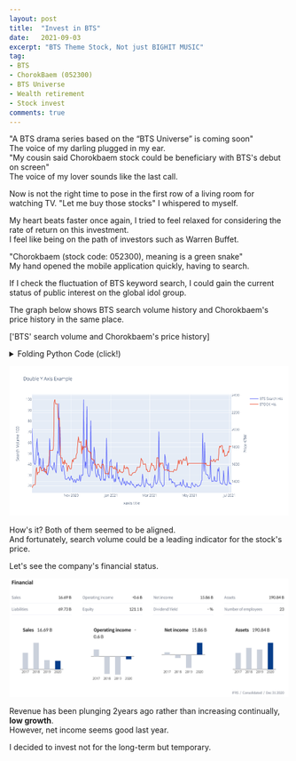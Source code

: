 ```yaml
---
layout: post
title:  "Invest in BTS"
date:   2021-09-03
excerpt: "BTS Theme Stock, Not just BIGHIT MUSIC"
tag:
- BTS
- ChorokBaem (052300)
- BTS Universe
- Wealth retirement
- Stock invest
comments: true
---
```

"A BTS drama series based on the “BTS Universe” is coming soon"   
The voice of my darling plugged in my ear.   
"My cousin said Chorokbaem stock could be beneficiary with BTS's debut on screen"   
The voice of my lover sounds like the last call.    

Now is not the right time to pose in the first row of a living room for watching TV.
"Let me buy those stocks"
I whispered to myself.  

My heart beats faster once again, I tried to feel relaxed for considering the rate of return on this investment.   
I feel like being on the path of investors such as Warren Buffet.    

"Chorokbaem (stock code: 052300), meaning is a green snake"   
My hand opened the mobile application quickly, having to search.   

If I check the fluctuation of BTS keyword search, I could gain the current status of public interest on the global idol group. 

The graph below shows BTS search volume history and Chorokbaem's price history in the same place.  


['BTS' search volume and Chorokbaem's price history]
<details>
<summary>Folding Python Code (click!)</summary>
<div markdown="1">

```python
import numpy as np # python's Excel
import pandas as pd # data processing, CSV file I/O (e.g. pd.read_csv)
from bs4 import BeautifulSoup # Web parsing Tool
import urllib # Web Scraping Tool
from urllib import request
import json # Json is Json
import datetime # related to date
import plotly.graph_objects as go
from plotly.subplots import make_subplots

# Naver Search Setup
client_id = "*********" # registered client ID from NAVER
client_secret = "********" 

link = "https://openapi.naver.com/v1/datalab/search"
requested = request.Request(link)
requested.add_header("X-Naver-Client-Id",client_id)
requested.add_header("X-Naver-Client-Secret",client_secret)
requested.add_header("Content-Type","application/json")

today = str(datetime.datetime.now().date()-datetime.timedelta(days=60)) # Today 
startdate = str(datetime.datetime.now().date() - datetime.timedelta(days=1*365)) # 1 year ago 

BTS_body = "{\"startDate\":\""+startdate+"\",\"endDate\":\""+today+"\",\"timeUnit\":\"date\",\"keywordGroups\":[{\"groupName\":\"BTS\",\"keywords\":[\"BTS\",\"비티에스\",\"유스\",\"YOUTH\",\"방탄소년단\"]}]}";
chorok_body = "{\"startDate\":\""+startdate+"\",\"endDate\":\""+today+"\",\"timeUnit\":\"date\",\"keywordGroups\":[{\"groupName\":\"초록뱀\",\"keywords\":[\"초록뱀\",\"초록뱀 미디어\",\"초록뱀 컴퍼니\",\"W홀딩컴퍼니\"]}]}";

BTS_response = urllib.request.urlopen(requested, data=BTS_body.encode("utf-8"))
BTS_rescode = BTS_response.getcode()
chorok_response = urllib.request.urlopen(requested, data=chorok_body.encode("utf-8"))
chorok_rescode = chorok_response.getcode()

if(BTS_rescode==200):
    response_body = BTS_response.read()
    output_data = response_body.decode('utf-8')
else:
    print('Error code:'+ rescode)

BTS_result = json.loads(output_data)
    
if(chorok_rescode==200):
    response_body = chorok_response.read()
    output_data = response_body.decode('utf-8')
else:
    print('Error code:'+ rescode)

chorok_result = json.loads(output_data)

date = [a['period'] for a in BTS_result['results'][0]['data']]
chorok_ratio = [a['ratio'] for a in chorok_result['results'][0]['data']]
BTS_ratio = [a['ratio'] for a in BTS_result['results'][0]['data']]

SearchResult_df = pd.DataFrame({'date':date, 
              '초록뱀':chorok_ratio,
              'BTS':BTS_ratio})

SearchResult_df['date'] = pd.to_datetime(SearchResult_df['date'], format='%Y-%m-%d', errors='raise')
colors = ['#BB0000', '#0000BB']

import FinanceDataReader as fdr
df2 = fdr.DataReader('052300',startdate,today)
df2 = df2[['Close','Volume']]
df2 = df2.reset_index()

df2['Date'] = pd.to_datetime(df2['Date'], format='%Y-%m-%d', errors='raise')

df = pd.merge(SearchResult_df,df2,left_on='date',right_on='Date',how='outer')

df = df.loc[:, ['date','초록뱀','BTS','Close','Volume']]
df = df.fillna(method='ffill')
df['Volume']=df['Volume']/df['Volume'].max()*100

# Create figure with secondary y-axis
fig = make_subplots(specs=[[{"secondary_y": True}]])

# Add traces
fig.add_trace(
    go.Scatter(x=df['date'], y=df['BTS'], name="BTS Search His."),
    secondary_y=False
)


fig.add_trace(
    go.Scatter(x=df['date'], y=df['Close'], name="STOCK His."),
    secondary_y=True
)

#fig.add_trace(
#    go.Scatter(x=df['date'], y=df['Volume'], name="STOCK Volume His."),
#    secondary_y=False
#)


# Add figure title
fig.update_layout(
    title_text="Double Y Axis Example"
)

# Set x-axis title
fig.update_xaxes(title_text="xaxis title")

# Set y-axes titles
fig.update_yaxes(title_text="<b>Search Volume</b> 100", secondary_y=False)
fig.update_yaxes(title_text="<b>Price</b> KRW", secondary_y=True)

fig.show()

```

</div>
</details>
    
![png](../assets/img/BTS_Chorok_history.png)


How's it? Both of them seemed to be aligned.   
And fortunately, search volume could be a leading indicator for the stock's price.    

Let's see the company's financial status.   

![png](../assets/img/ChorokBaem_fin.png)

Revenue has been plunging 2years ago rather than increasing continually, **low growth**.   
However, net income seems good last year.   

I decided to invest not for the long-term but temporary.   
